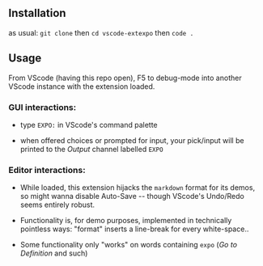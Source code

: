 ## Installation

as usual: `git clone` then `cd vscode-extexpo` then `code .`

## Usage

From VScode (having this repo open), F5 to debug-mode into another VScode instance with the extension loaded.

### GUI interactions:
* type `EXPO:` in VScode's command palette

* when offered choices or prompted for input, your pick/input will be printed to the *Output* channel labelled `EXPO`

### Editor interactions:

* While loaded, this extension hijacks the `markdown` format for its demos, so might wanna disable Auto-Save -- though VScode's Undo/Redo seems entirely robust.

* Functionality is, for demo purposes, implemented in technically pointless ways: "format" inserts a line-break for every white-space..

* Some functionality only "works" on words containing `expo` (*Go to Definition* and such)

